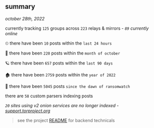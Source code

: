 
## summary
_october 28th, 2022_

currently tracking `125` groups across `223` relays & mirrors - _`89` currently online_

⏲ there have been `10` posts within the `last 24 hours`

🦈 there have been `220` posts within the `month of october`

🪐 there have been `657` posts within the `last 90 days`

🏚 there have been `2759` posts within the `year of 2022`

🦕 there have been `5045` posts `since the dawn of ransomwatch`

there are `58` custom parsers indexing posts

_`20` sites using v2 onion services are no longer indexed - [support.torproject.org](https://support.torproject.org/onionservices/v2-deprecation/)_

> see the project [README](https://github.com/joshhighet/ransomwatch#ransomwatch--) for backend technicals
